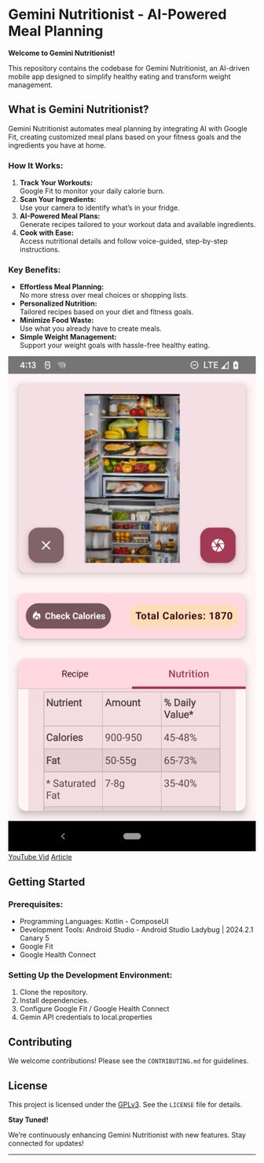 # Gemini Nutritionist - AI-Powered Meal Planning

**Welcome to Gemini Nutritionist!**

This repository contains the codebase for Gemini Nutritionist, an AI-driven mobile app designed to simplify healthy eating and transform weight management.

## What is Gemini Nutritionist?

Gemini Nutritionist automates meal planning by integrating AI with Google Fit, creating customized meal plans based on your fitness goals and the ingredients you have at home.

### How It Works:

1. **Track Your Workouts:**  
   Google Fit to monitor your daily calorie burn.
2. **Scan Your Ingredients:**  
   Use your camera to identify what’s in your fridge.
3. **AI-Powered Meal Plans:**  
   Generate recipes tailored to your workout data and available ingredients.
4. **Cook with Ease:**  
   Access nutritional details and follow voice-guided, step-by-step instructions.

### Key Benefits:

* **Effortless Meal Planning:**  
   No more stress over meal choices or shopping lists.
* **Personalized Nutrition:**  
   Tailored recipes based on your diet and fitness goals.
* **Minimize Food Waste:**  
   Use what you already have to create meals.
* **Simple Weight Management:**  
   Support your weight goals with hassle-free healthy eating.


![AppImage.png](AppImage.png)
[YouTube Vid](https://youtu.be/5kw6YISnJjc)
[Article](https://zoewave.medium.com/your-fridge-is-your-nutritionist-ee694a68918a)

## Getting Started

### Prerequisites:

* Programming Languages: Kotlin - ComposeUI
* Development Tools: Android Studio - Android Studio Ladybug | 2024.2.1 Canary 5
* Google Fit
* Google Health Connect
  
### Setting Up the Development Environment:

1. Clone the repository.
2. Install dependencies.
3. Configure Google Fit / Google Health Connect
4. Gemin API credentials to local.properties

## Contributing

We welcome contributions! Please see the `CONTRIBUTING.md` for guidelines.

## License

This project is licensed under the [GPLv3](https://www.gnu.org/licenses/gpl-3.0.en.html). See the `LICENSE` file for details.

**Stay Tuned!**

We’re continuously enhancing Gemini Nutritionist with new features. Stay connected for updates!

---
